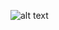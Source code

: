 ![alt text](/ajeferson/leetcode/blob/master/401/ajeferson/subbmission_details.png?raw=true "Submission details")
